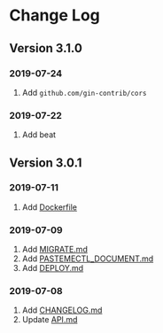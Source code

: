 # Change Log

## Version 3.1.0

### 2019-07-24

1. Add `github.com/gin-contrib/cors`

### 2019-07-22

1. Add beat

## Version 3.0.1

### 2019-07-11

1. Add [Dockerfile](./Dockerfile)

### 2019-07-09

1. Add [MIGRATE.md](./MIGRATE.md)
2. Add [PASTEMECTL_DOCUMENT.md](./PASTEMECTL_DOCUMENT.md)
3. Add [DEPLOY.md](./DEPLOY.md)

### 2019-07-08

1. Add [CHANGELOG.md](./CHANGELOG.md)
2. Update [API.md](./API.md)
